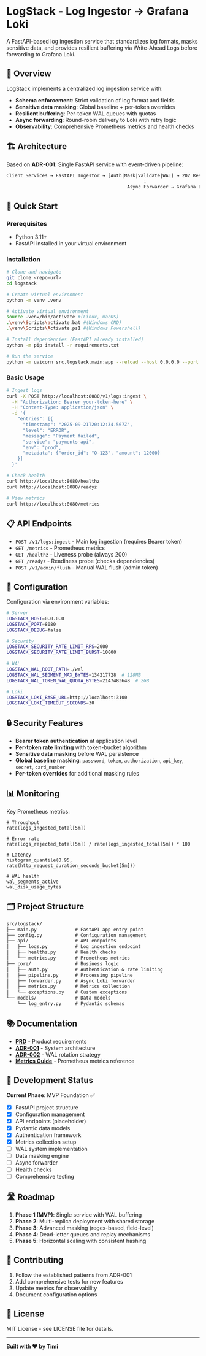 # LogStack - Log Ingestor → Grafana Loki

A FastAPI-based log ingestion service that standardizes log formats, masks sensitive data, and provides resilient buffering via Write-Ahead Logs before forwarding to Grafana Loki.

## 🎯 Overview

LogStack implements a centralized log ingestion service with:

- **Schema enforcement**: Strict validation of log format and fields
- **Sensitive data masking**: Global baseline + per-token overrides  
- **Resilient buffering**: Per-token WAL queues with quotas
- **Async forwarding**: Round-robin delivery to Loki with retry logic
- **Observability**: Comprehensive Prometheus metrics and health checks

## 🏗️ Architecture

Based on **ADR-001**: Single FastAPI service with event-driven pipeline:

```txt
Client Services → FastAPI Ingestor → [Auth|Mask|Validate|WAL] → 202 Response
                                                  ↓
                                            Async Forwarder → Grafana Loki
```

## 🚀 Quick Start

### Prerequisites

- Python 3.11+
- FastAPI installed in your virtual environment

### Installation

```bash
# Clone and navigate
git clone <repo-url>
cd logstack

# Create virtual environment
python -m venv .venv

# Activate virtual environment
source .venv/bin/activate #(Linux, macOS)
.\venv\Scripts\activate.bat #(Windows CMD)
.\venv\Scripts\Activate.ps1 #(Windows Powershell)

# Install dependencies (FastAPI already installed)
python -m pip install -r requirements.txt

# Run the service
python -m uvicorn src.logstack.main:app --reload --host 0.0.0.0 --port 8080
```

### Basic Usage

```bash
# Ingest logs
curl -X POST http://localhost:8080/v1/logs:ingest \
  -H "Authorization: Bearer your-token-here" \
  -H "Content-Type: application/json" \
  -d '{
    "entries": [{
      "timestamp": "2025-09-21T20:12:34.567Z",
      "level": "ERROR", 
      "message": "Payment failed",
      "service": "payments-api",
      "env": "prod",
      "metadata": {"order_id": "O-123", "amount": 12000}
    }]
  }'

# Check health
curl http://localhost:8080/healthz
curl http://localhost:8080/readyz

# View metrics
curl http://localhost:8080/metrics
```

## 📋 API Endpoints

- `POST /v1/logs:ingest` - Main log ingestion (requires Bearer token)
- `GET /metrics` - Prometheus metrics
- `GET /healthz` - Liveness probe (always 200)
- `GET /readyz` - Readiness probe (checks dependencies)
- `POST /v1/admin/flush` - Manual WAL flush (admin token)

## 🔧 Configuration

Configuration via environment variables:

```bash
# Server
LOGSTACK_HOST=0.0.0.0
LOGSTACK_PORT=8080
LOGSTACK_DEBUG=false

# Security  
LOGSTACK_SECURITY_RATE_LIMIT_RPS=2000
LOGSTACK_SECURITY_RATE_LIMIT_BURST=10000

# WAL
LOGSTACK_WAL_ROOT_PATH=./wal
LOGSTACK_WAL_SEGMENT_MAX_BYTES=134217728  # 128MB
LOGSTACK_WAL_TOKEN_WAL_QUOTA_BYTES=2147483648  # 2GB

# Loki
LOGSTACK_LOKI_BASE_URL=http://localhost:3100
LOGSTACK_LOKI_TIMEOUT_SECONDS=30
```

## 🔒 Security Features

- **Bearer token authentication** at application level
- **Per-token rate limiting** with token-bucket algorithm  
- **Sensitive data masking** before WAL persistence
- **Global baseline masking**: `password`, `token`, `authorization`, `api_key`, `secret`, `card_number`
- **Per-token overrides** for additional masking rules

## 📊 Monitoring

Key Prometheus metrics:

```promql
# Throughput
rate(logs_ingested_total[5m])

# Error rate  
rate(logs_rejected_total[5m]) / rate(logs_ingested_total[5m]) * 100

# Latency
histogram_quantile(0.95, rate(http_request_duration_seconds_bucket[5m]))

# WAL health
wal_segments_active
wal_disk_usage_bytes
```

## 🗂️ Project Structure

```txt
src/logstack/
├── main.py              # FastAPI app entry point
├── config.py            # Configuration management
├── api/                 # API endpoints
│   ├── logs.py          # Log ingestion endpoint
│   ├── healthz.py       # Health checks  
│   └── metrics.py       # Prometheus metrics
├── core/                # Business logic
│   ├── auth.py          # Authentication & rate limiting
│   ├── pipeline.py      # Processing pipeline
│   ├── forwarder.py     # Async Loki forwarder
│   ├── metrics.py       # Metrics collection
│   └── exceptions.py    # Custom exceptions
└── models/              # Data models
    └── log_entry.py     # Pydantic schemas
```

## 📚 Documentation

- [**PRD**](docs/log_ingestor_→_loki_mvp_prd_v_0.md) - Product requirements
- [**ADR-001**](docs/adr/ADR-001-log-ingestor-system-architecture.md) - System architecture  
- [**ADR-002**](docs/adr/ADR-002-wal-segment-rotation-strategy.md) - WAL rotation strategy
- [**Metrics Guide**](docs/prometheus-metrics-guide.md) - Prometheus metrics reference

## 🚧 Development Status

**Current Phase**: MVP Foundation ✅

- [x] FastAPI project structure
- [x] Configuration management  
- [x] API endpoints (placeholder)
- [x] Pydantic data models
- [x] Authentication framework
- [x] Metrics collection setup
- [ ] WAL system implementation
- [ ] Data masking engine
- [ ] Async forwarder
- [ ] Health checks
- [ ] Comprehensive testing

## 🛣️ Roadmap

1. **Phase 1 (MVP)**: Single service with WAL buffering
2. **Phase 2**: Multi-replica deployment with shared storage  
3. **Phase 3**: Advanced masking (regex-based, field-level)
4. **Phase 4**: Dead-letter queues and replay mechanisms
5. **Phase 5**: Horizontal scaling with consistent hashing

## 🤝 Contributing

1. Follow the established patterns from ADR-001
2. Add comprehensive tests for new features
3. Update metrics for observability
4. Document configuration options

## 📄 License

MIT License - see LICENSE file for details.

---

**Built with ❤️ by Timi**
